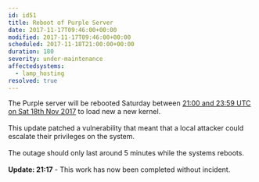 ```yaml
---
id: id51
title: Reboot of Purple Server
date: 2017-11-17T09:46:00+00:00
modified: 2017-11-17T09:46:00+00:00
scheduled: 2017-11-18T21:00:00+00:00
duration: 180
severity: under-maintenance
affectedsystems:
  - lamp_hosting
resolved: true
---
```


The Purple server will be rebooted Saturday between [21:00 and 23:59 UTC on Sat 18th Nov 2017](https://www.timeanddate.com/worldclock/fixedtime.html?iso=20171118T21&ah=3) to load new a new kernel.<br /><br />This update patched a vulnerability that meant that a local attacker could escalate their privileges on the system.<br /><br />The outage should only last around 5 minutes while the systems reboots.<br /><br />**Update: 21:17** -  This work has now been completed without incident.


